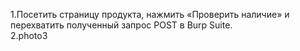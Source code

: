 
1.Посетить страницу продукта, нажмить «Проверить наличие» и перехватить полученный запрос POST в Burp Suite.\
2.photo3
